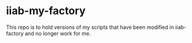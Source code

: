 # iiab-my-factory
This repo is to hold versions of my scripts that have been modified in iiab-factory and no longer work for me.
